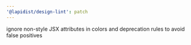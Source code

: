 ```yaml
---
'@lapidist/design-lint': patch
---
```


ignore non-style JSX attributes in colors and deprecation rules to avoid false positives
